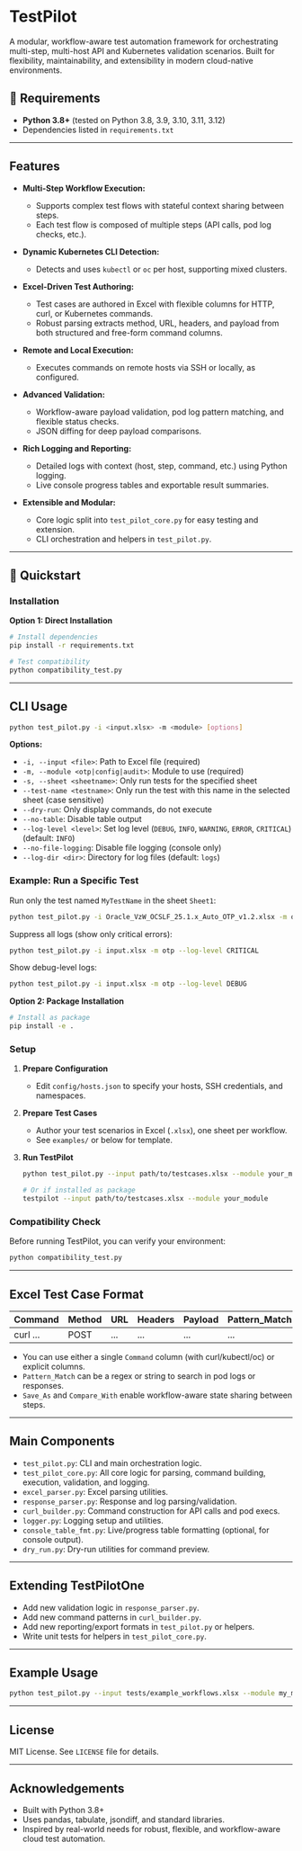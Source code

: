 # TestPilot

A modular, workflow-aware test automation framework for orchestrating multi-step, multi-host API and Kubernetes validation scenarios. Built for flexibility, maintainability, and extensibility in modern cloud-native environments.

## 🔧 Requirements

- **Python 3.8+** (tested on Python 3.8, 3.9, 3.10, 3.11, 3.12)
- Dependencies listed in `requirements.txt`

---

## Features

- **Multi-Step Workflow Execution:**
  - Supports complex test flows with stateful context sharing between steps.
  - Each test flow is composed of multiple steps (API calls, pod log checks, etc.).

- **Dynamic Kubernetes CLI Detection:**
  - Detects and uses `kubectl` or `oc` per host, supporting mixed clusters.

- **Excel-Driven Test Authoring:**
  - Test cases are authored in Excel with flexible columns for HTTP, curl, or Kubernetes commands.
  - Robust parsing extracts method, URL, headers, and payload from both structured and free-form command columns.

- **Remote and Local Execution:**
  - Executes commands on remote hosts via SSH or locally, as configured.

- **Advanced Validation:**
  - Workflow-aware payload validation, pod log pattern matching, and flexible status checks.
  - JSON diffing for deep payload comparisons.

- **Rich Logging and Reporting:**
  - Detailed logs with context (host, step, command, etc.) using Python logging.
  - Live console progress tables and exportable result summaries.

- **Extensible and Modular:**
  - Core logic split into `test_pilot_core.py` for easy testing and extension.
  - CLI orchestration and helpers in `test_pilot.py`.

---

## 🚀 Quickstart

### Installation

**Option 1: Direct Installation**
```bash
# Install dependencies
pip install -r requirements.txt

# Test compatibility
python compatibility_test.py
```

---

## CLI Usage

```bash
python test_pilot.py -i <input.xlsx> -m <module> [options]
```

**Options:**
- `-i, --input <file>`: Path to Excel file (required)
- `-m, --module <otp|config|audit>`: Module to use (required)
- `-s, --sheet <sheetname>`: Only run tests for the specified sheet
- `--test-name <testname>`: Only run the test with this name in the selected sheet (case sensitive)
- `--dry-run`: Only display commands, do not execute
- `--no-table`: Disable table output
- `--log-level <level>`: Set log level (`DEBUG`, `INFO`, `WARNING`, `ERROR`, `CRITICAL`) (default: `INFO`)
- `--no-file-logging`: Disable file logging (console only)
- `--log-dir <dir>`: Directory for log files (default: `logs`)

### Example: Run a Specific Test

Run only the test named `MyTestName` in the sheet `Sheet1`:
```bash
python test_pilot.py -i Oracle_VzW_OCSLF_25.1.x_Auto_OTP_v1.2.xlsx -m otp -s Sheet1 --test-name "MyTestName"
```

Suppress all logs (show only critical errors):
```bash
python test_pilot.py -i input.xlsx -m otp --log-level CRITICAL
```

Show debug-level logs:
```bash
python test_pilot.py -i input.xlsx -m otp --log-level DEBUG
```


**Option 2: Package Installation**
```bash
# Install as package
pip install -e .
```

### Setup

1. **Prepare Configuration**
   - Edit `config/hosts.json` to specify your hosts, SSH credentials, and namespaces.

2. **Prepare Test Cases**
   - Author your test scenarios in Excel (`.xlsx`), one sheet per workflow.
   - See `examples/` or below for template.

3. **Run TestPilot**
   ```bash
   python test_pilot.py --input path/to/testcases.xlsx --module your_module
   
   # Or if installed as package
   testpilot --input path/to/testcases.xlsx --module your_module
   ```

### Compatibility Check

Before running TestPilot, you can verify your environment:
```bash
python compatibility_test.py
```

---

## Excel Test Case Format

| Command | Method | URL | Headers | Payload | Pattern_Match | Expected_Status | Save_As | Compare_With |
|---------|--------|-----|---------|---------|---------------|----------------|---------|--------------|
| curl ... | POST   | ... | ...     | ...     | ...           | 200            | ...     | ...          |

- You can use either a single `Command` column (with curl/kubectl/oc) or explicit columns.
- `Pattern_Match` can be a regex or string to search in pod logs or responses.
- `Save_As` and `Compare_With` enable workflow-aware state sharing between steps.

---

## Main Components

- `test_pilot.py`: CLI and main orchestration logic.
- `test_pilot_core.py`: All core logic for parsing, command building, execution, validation, and logging.
- `excel_parser.py`: Excel parsing utilities.
- `response_parser.py`: Response and log parsing/validation.
- `curl_builder.py`: Command construction for API calls and pod execs.
- `logger.py`: Logging setup and utilities.
- `console_table_fmt.py`: Live/progress table formatting (optional, for console output).
- `dry_run.py`: Dry-run utilities for command preview.

---

## Extending TestPilotOne

- Add new validation logic in `response_parser.py`.
- Add new command patterns in `curl_builder.py`.
- Add new reporting/export formats in `test_pilot.py` or helpers.
- Write unit tests for helpers in `test_pilot_core.py`.

---

## Example Usage

```bash
python test_pilot.py --input tests/example_workflows.xlsx --module my_module
```

---

## License

MIT License. See `LICENSE` file for details.

---

## Acknowledgements

- Built with Python 3.8+
- Uses pandas, tabulate, jsondiff, and standard libraries.
- Inspired by real-world needs for robust, flexible, and workflow-aware cloud test automation.
